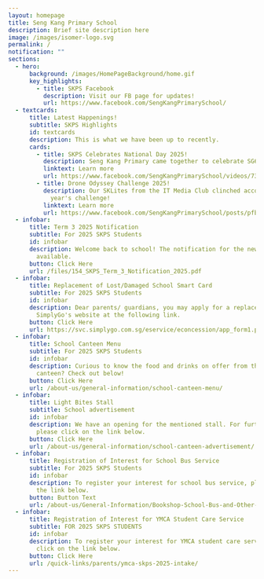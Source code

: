 ```yaml
---
layout: homepage
title: Seng Kang Primary School
description: Brief site description here
image: /images/isomer-logo.svg
permalink: /
notification: ""
sections:
  - hero:
      background: /images/HomePageBackground/home.gif
      key_highlights:
        - title: SKPS Facebook
          description: Visit our FB page for updates!
          url: https://www.facebook.com/SengKangPrimarySchool/
  - textcards:
      title: Latest Happenings!
      subtitle: SKPS Highlights
      id: textcards
      description: This is what we have been up to recently.
      cards:
        - title: SKPS Celebrates National Day 2025!
          description: Seng Kang Primary came together to celebrate SG60!
          linktext: Learn more
          url: https://www.facebook.com/SengKangPrimarySchool/videos/739695252220761
        - title: Drone Odyssey Challenge 2025!
          description: Our SKLites from the IT Media Club clinched accolades at this
            year's challenge!
          linktext: Learn more
          url: https://www.facebook.com/SengKangPrimarySchool/posts/pfbid02L9x71M5QFwY9hoZK7EVhymZ9zsPUBYgmKgL3cSkfVGN3GF7UexDvj7JdrGrdhTHtl
  - infobar:
      title: Term 3 2025 Notification
      subtitle: For 2025 SKPS Students
      id: infobar
      description: Welcome back to school! The notification for the new term is now
        available.
      button: Click Here
      url: /files/154_SKPS_Term_3_Notification_2025.pdf
  - infobar:
      title: Replacement of Lost/Damaged School Smart Card
      subtitle: For 2025 SKPS Students
      id: infobar
      description: Dear parents/ guardians, you may apply for a replacement card via
        SimplyGo's website at the following link.
      button: Click Here
      url: https://svc.simplygo.com.sg/eservice/econcession/app_form1.php?app_type=2
  - infobar:
      title: School Canteen Menu
      subtitle: For 2025 SKPS Students
      id: infobar
      description: Curious to know the food and drinks on offer from the school
        canteen? Check out below!
      button: Click Here
      url: /about-us/general-information/school-canteen-menu/
  - infobar:
      title: Light Bites Stall
      subtitle: School advertisement
      id: infobar
      description: We have an opening for the mentioned stall. For further details,
        please click on the link below.
      button: Click Here
      url: /about-us/general-information/school-canteen-advertisement/
  - infobar:
      title: Registration of Interest for School Bus Service
      subtitle: For 2025 SKPS Students
      id: infobar
      description: To register your interest for school bus service, please click on
        the link below.
      button: Button Text
      url: /about-us/General-Information/Bookshop-School-Bus-and-Other-Services/
  - infobar:
      title: Registration of Interest for YMCA Student Care Service
      subtitle: FOR 2025 SKPS STUDENTS
      id: infobar
      description: To register your interest for YMCA student care service, please
        click on the link below.
      button: Click Here
      url: /quick-links/parents/ymca-skps-2025-intake/
---
```

